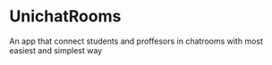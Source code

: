 # UnichatRooms
An app that connect students and proffesors in chatrooms with most easiest and simplest way
